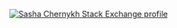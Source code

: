 [![Sasha Chernykh Stack Exchange profile](https://stackexchange.com/users/flair/7696365.png?theme=hotdog)](https://stackexchange.com/users/7696365)

